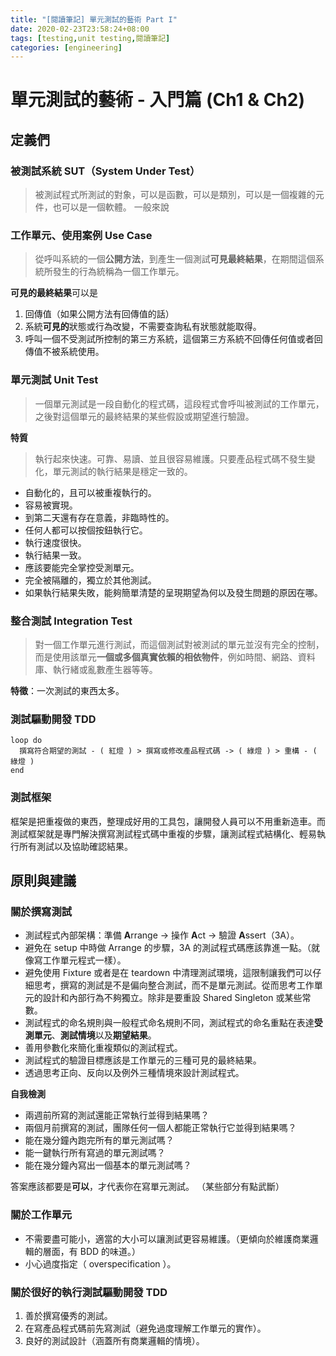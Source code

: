 ```yaml
---
title: "[閱讀筆記] 單元測試的藝術 Part I"
date: 2020-02-23T23:58:24+08:00
tags: [testing,unit testing,閱讀筆記]
categories: [engineering]
---
```


# 單元測試的藝術 - 入門篇 (Ch1 & Ch2)

## 定義們

### 被測試系統 SUT（System Under Test）

> 被測試程式所測試的對象，可以是函數，可以是類別，可以是一個複雜的元件，也可以是一個軟體。
一般來說

### 工作單元、使用案例 Use Case

> 從呼叫系統的一個**公開方法**，到產生一個測試**可見最終結果**，在期間這個系統所發生的行為統稱為一個工作單元。

**可見的最終結果**可以是

1. 回傳值（如果公開方法有回傳值的話）
2. 系統**可見的**狀態或行為改變，不需要查詢私有狀態就能取得。
3. 呼叫一個不受測試所控制的第三方系統，這個第三方系統不回傳任何值或者回傳值不被系統使用。

### 單元測試 Unit Test

> 一個單元測試是一段自動化的程式碼，這段程式會呼叫被測試的工作單元，之後對這個單元的最終結果的某些假設或期望進行驗證。

**特質**

> 執行起來快速。可靠、易讀、並且很容易維護。只要產品程式碼不發生變化，單元測試的執行結果是穩定一致的。

* 自動化的，且可以被重複執行的。
* 容易被實現。
* 到第二天還有存在意義，非臨時性的。
* 任何人都可以按個按鈕執行它。
* 執行速度很快。
* 執行結果一致。
* 應該要能完全掌控受測單元。
* 完全被隔離的，獨立於其他測試。
* 如果執行結果失敗，能夠簡單清楚的呈現期望為何以及發生問題的原因在哪。

### 整合測試 Integration Test

> 對一個工作單元進行測試，而這個測試對被測試的單元並沒有完全的控制，而是使用該單元**一個或多個真實依賴的相依物件**，例如時間、網路、資料庫、執行緒或亂數產生器等等。

**特徵**：一次測試的東西太多。

### 測試驅動開發 TDD

```
loop do
  撰寫符合期望的測試 - ( 紅燈 ) > 撰寫或修改產品程式碼 -> ( 綠燈 ) > 重構 - ( 綠燈 )
end
```

### 測試框架

框架是把重複做的東西，整理成好用的工具包，讓開發人員可以不用重新造車。而測試框架就是專門解決撰寫測試程式碼中重複的步驟，讓測試程式結構化、輕易執行所有測試以及協助確認結果。

## 原則與建議

### 關於撰寫測試

* 測試程式內部架構：準備 **A**rrange -> 操作 **A**ct -> 驗證 **A**ssert（3A）。
* 避免在 setup 中時做 Arrange 的步驟，3A 的測試程式碼應該靠進一點。（就像寫工作單元程式一樣）。
* 避免使用 Fixture 或者是在 teardown 中清理測試環境，這限制讓我們可以仔細思考，撰寫的測試是不是偏向整合測試，而不是單元測試。從而思考工作單元的設計和內部行為不夠獨立。除非是要重設 Shared Singleton 或某些常數。
* 測試程式的命名規則與一般程式命名規則不同，測試程式的命名重點在表達**受測單元**、**測試情境**以及**期望結果**。
* 善用參數化來簡化重複類似的測試程式。
* 測試程式的驗證目標應該是工作單元的三種可見的最終結果。
* 透過思考正向、反向以及例外三種情境來設計測試程式。

**自我檢測**

* 兩週前所寫的測試還能正常執行並得到結果嗎？
* 兩個月前撰寫的測試，團隊任何一個人都能正常執行它並得到結果嗎？
* 能在幾分鐘內跑完所有的單元測試嗎？
* 能一鍵執行所有寫過的單元測試嗎？
* 能在幾分鐘內寫出一個基本的單元測試嗎？

答案應該都要是**可以**，才代表你在寫單元測試。
（某些部分有點武斷）

### 關於工作單元

* 不需要盡可能小，適當的大小可以讓測試更容易維護。（更傾向於維護商業邏輯的層面，有 BDD 的味道。）
* 小心過度指定（ overspecification ）。

### 關於很好的執行測試驅動開發 TDD

1. 善於撰寫優秀的測試。
2. 在寫產品程式碼前先寫測試（避免過度理解工作單元的實作）。
3. 良好的測試設計（涵蓋所有商業邏輯的情境）。